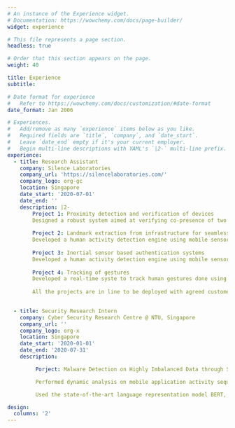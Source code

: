 ```yaml
---
# An instance of the Experience widget.
# Documentation: https://wowchemy.com/docs/page-builder/
widget: experience

# This file represents a page section.
headless: true

# Order that this section appears on the page.
weight: 40

title: Experience
subtitle:

# Date format for experience
#   Refer to https://wowchemy.com/docs/customization/#date-format
date_format: Jan 2006

# Experiences.
#   Add/remove as many `experience` items below as you like.
#   Required fields are `title`, `company`, and `date_start`.
#   Leave `date_end` empty if it's your current employer.
#   Begin multi-line descriptions with YAML's `|2-` multi-line prefix.
experience:
  - title: Research Assistant
    company: Silence Laboratories
    company_url: 'https://silencelaboratories.com/'
    company_logo: org-gc
    location: Singapore
    date_start: '2020-07-01'
    date_end: ''
    description: |2-
        Project 1: Proximity detection and verification of devices
        Designed a robust system aimed at verifying co-presence of two or multi-party systems using acoustic information and pair them using shared secret key. Achieved accuracy of $>$92\% across different scenarios when tested in noisy markets of India.
        
        Project 2: Landmark extraction from infrastructure for seamless indoor mobility
        Developed a human activity detection engine using mobile sensors data and WiFi AP to substantiate proof-of-attempt for multiple use-cases.
        
        Project 3: Inertial sensor based authentication systems
        Developed a human activity detection engine using mobile sensors data and WiFi AP to substantiate proof-of-attempt for multiple use-cases.
     
        Project 4: Tracking of gestures
        Developed a real-time syste to track human gestures done using mobile device and verify them with minimal false-positive rates. 
        
        All the projects are in line to be deployed with agreed customer companies as part of trials and filed as patents.

        
  - title: Security Research Intern
    company: Cyber Security Research Centre @ NTU, Singapore 
    company_url: ''
    company_logo: org-x
    location: Singapore
    date_start: '2020-01-01'
    date_end: '2020-07-31'
    description: 

         Porject: Malware Detection on Highly Imbalanced Data through Sequence Modeling(undergraduate thesis)

         Performed dynamic analysis on mobile application activity sequences for the purpose of malware detection on highly imbalanced dataset.

         Used the state-of-the-art language representation model BERT, to create a sequential model and achieved an F1 score of 0.919 with just 0.5\% of the examples being malware in the dataset.

design:
  columns: '2'
---
```

